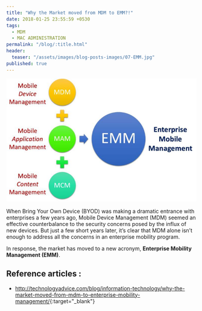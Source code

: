 ```yaml
---
title: "Why the Market moved from MDM to EMM?!"
date: 2018-01-25 23:55:59 +0530
tags:
  - MDM
  - MAC ADMINISTRATION
permalink: "/blog/:title.html"
header:
  teaser: "/assets/images/blog-posts-images/07-EMM.jpg"
published: true
---
```


![07-EMM.jpg](/assets/images/blog-posts-images/07-EMM.jpg)

When Bring Your Own Device (BYOD) was making a dramatic entrance with enterprises a few years ago, Mobile Device Management (MDM) seemed an effective counterbalance to the security concerns posed by the influx of new devices. But just a few short years later, it’s clear that MDM alone isn’t enough to address all the concerns in an enterprise mobility program.

In response, the market has moved to a new acronym, **Enterprise Mobility Management (EMM)**.


## Reference articles :

- <http://technologyadvice.com/blog/information-technology/why-the-market-moved-from-mdm-to-enterprise-mobility-management/>{:target="_blank"}

